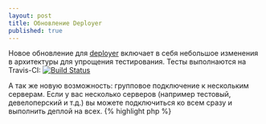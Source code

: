 ```yaml
---
layout: post
title: Обновление Deployer
published: true
---
```


Новое обновление для [deployer](https://github.com/elfet/deployer) включает в себя небольшое изменения в архитектуры для упрощения тестирования. Тесты выполнаются на Travis-CI: [![Build Status](https://travis-ci.org/elfet/deployer.png?branch=master)](https://travis-ci.org/elfet/deployer)

А так же новую возможность: групповое подключение к нескольким серверам. 
Если у вас несколько серверов (например тестовый, девелоперский и т.д.) вы можете подключиться ко всем сразу и выполнить деплой на всех.
{% highlight php %}
<?php
task('connect', function () {

	connect('test.server.com', 'user', 'password', 'test');
    connect('test_two.server.com', 'user', 'password', 'test');
    connect('dev.server.com', 'user', 'password', 'dev');
    connect('server.com', 'user', 'password', 'prod');
    
});

task('upload', function () {
	upload('/home/user', '/home/server');
});

task('everythere', 'Deploy everythere', ['connect', 'upload']);
{% endhighlight %}
Теперь выполнив `php deploy everythere` можно загрузить код на все сервера.

Если нужно выполнить какие-то комманды на определённых серверах. Например, только на тестовых серверах `test.server.com` и `test_two.server.com` есть специальная функция `group`.
{% highlight php %}
group('test', function () {
	run('command'); // This command will be executed only on test servers.
});
{% endhighlight %}
Данные функции пока тестируются и недоступны в phar архиве с сайта, но вы можете сами создать phar архив из `master` ветки репозитория выполнив `bin/build`.  

